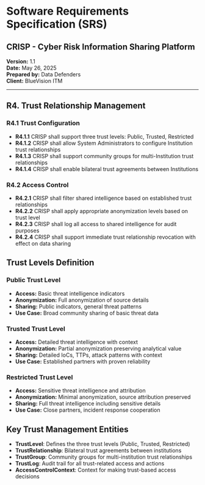 # Software Requirements Specification (SRS)
## CRISP - Cyber Risk Information Sharing Platform

**Version:** 1.1  
**Date:** May 26, 2025  
**Prepared by:** Data Defenders  
**Client:** BlueVision ITM

---

## R4. Trust Relationship Management

### R4.1 Trust Configuration
- **R4.1.1** CRISP shall support three trust levels: Public, Trusted, Restricted
- **R4.1.2** CRISP shall allow System Administrators to configure Institution trust relationships
- **R4.1.3** CRISP shall support community groups for multi-Institution trust relationships
- **R4.1.4** CRISP shall enable bilateral trust agreements between Institutions

### R4.2 Access Control
- **R4.2.1** CRISP shall filter shared intelligence based on established trust relationships
- **R4.2.2** CRISP shall apply appropriate anonymization levels based on trust level
- **R4.2.3** CRISP shall log all access to shared intelligence for audit purposes
- **R4.2.4** CRISP shall support immediate trust relationship revocation with effect on data sharing

## Trust Levels Definition

### Public Trust Level
- **Access:** Basic threat intelligence indicators
- **Anonymization:** Full anonymization of source details
- **Sharing:** Public indicators, general threat patterns
- **Use Case:** Broad community sharing of basic threat data

### Trusted Trust Level  
- **Access:** Detailed threat intelligence with context
- **Anonymization:** Partial anonymization preserving analytical value
- **Sharing:** Detailed IoCs, TTPs, attack patterns with context
- **Use Case:** Established partners with proven reliability

### Restricted Trust Level
- **Access:** Sensitive threat intelligence and attribution
- **Anonymization:** Minimal anonymization, source attribution preserved
- **Sharing:** Full threat intelligence including sensitive details
- **Use Case:** Close partners, incident response cooperation

## Key Trust Management Entities

- **TrustLevel**: Defines the three trust levels (Public, Trusted, Restricted)
- **TrustRelationship**: Bilateral trust agreements between institutions
- **TrustGroup**: Community groups for multi-institution trust relationships  
- **TrustLog**: Audit trail for all trust-related access and actions
- **AccessControlContext**: Context for making trust-based access decisions